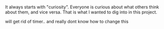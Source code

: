 It always starts with "curiosity". Everyone is curious about what others think about them, and vice versa.
That is what I wanted to dig into in this project. 

will get rid of timer.. and really dont know how to change this
